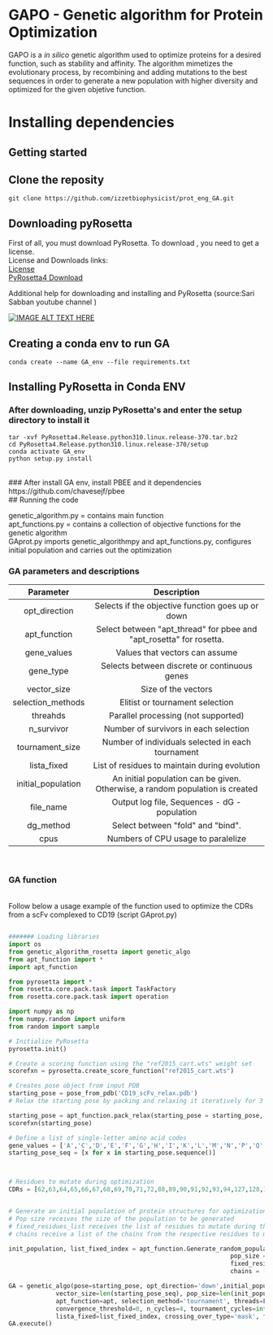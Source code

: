# GAPO - Genetic algorithm for Protein Optimization
GAPO is a _in silico_ genetic algorithm used to optimize proteins for a desired function, such as stability and affinity. The algorithm mimetizes the evolutionary process, by recombining and adding mutations to the best sequences in order to generate a new population with higher diversity and optimized for the given objetive function. 
<br/>
# Installing dependencies

## Getting started

## Clone the reposity
```
git clone https://github.com/izzetbiophysicist/prot_eng_GA.git
```
## Downloading pyRosetta
First of all, you must download PyRosetta. To download , you need to get a license.
<br />
License and Downloads links:
<br />
[License](https://www.rosettacommons.org/software/license-and-download)
<br />
[PyRosetta4 Download](https://graylab.jhu.edu/download/PyRosetta4/archive/release/PyRosetta4.Release.python310.linux/PyRosetta4.Release.python310.linux.release-370.tar.bz2)

Additional help for downloading and installing and PyRosetta (source:Sari Sabban youtube channel )

[![IMAGE ALT TEXT HERE](https://img.youtube.com/vi/UEaFmUMEL9c/0.jpg)](https://www.youtube.com/watch?v=UEaFmUMEL9c)

## Creating a conda env to run GA
```
conda create --name GA_env --file requirements.txt
```
## Installing PyRosetta in Conda ENV
### After downloading, unzip PyRosetta's and enter the setup directory to install it
```
tar -xvf PyRosetta4.Release.python310.linux.release-370.tar.bz2
cd PyRosetta4.Release.python310.linux.release-370/setup
conda activate GA_env
python setup.py install
```
<br/>
### After install GA env, install PBEE and it dependencies
<br/>
https://github.com/chavesejf/pbee
<br/>
## Running the code

genetic_algorithm.py = contains main function
<br/>
apt_functions.py = contains a collection of objective functions for the genetic algorithm
<br/>
GAprot.py imports genetic_algorithmpy and apt_functions.py, configures initial population and carries out the optimization
<br/>
### GA parameters and descriptions
  
  | Parameter | Description  | 
  | :---:   | :---: |
  |opt_direction | Selects if the objective function goes up or down
  |apt_function | Select between "apt_thread" for pbee and "apt_rosetta" for rosetta.
  |gene_values | Values that vectors can assume
  |gene_type | Selects between discrete or continuous genes
  |vector_size | Size of the vectors
  |selection_methods | Elitist or tournament selection
  |threahds | Parallel processing (not supported)
  |n_survivor | Number of survivors in each selection
  |tournament_size | Number of individuals selected in each tournament
  |lista_fixed | List of residues to maintain during evolution
  |initial_population | An initial population can be given. Otherwise, a random population is created
  |file_name | Output log file, Sequences - dG - population
  |dg_method | Select between "fold" and "bind".
  |cpus | Numbers of CPU usage to paralelize

<br/>

### GA function
<br/>
Follow below a usage example of the function used to optimize the CDRs from a scFv complexed to CD19 (script GAprot.py)
<br/>

```python

####### Loading libraries
import os
from genetic_algorithm_rosetta import genetic_algo
from apt_function import *
import apt_function

from pyrosetta import *
from rosetta.core.pack.task import TaskFactory
from rosetta.core.pack.task import operation

import numpy as np
from numpy.random import uniform
from random import sample

# Initialize PyRosetta
pyrosetta.init()

# Create a scoring function using the "ref2015_cart.wts" weight set
scorefxn = pyrosetta.create_score_function("ref2015_cart.wts")

# Creates pose object from input PDB
starting_pose = pose_from_pdb('CD19_scFv_relax.pdb')
# Relax the starting pose by packing and relaxing it iteratively for 3 times

starting_pose = apt_function.pack_relax(starting_pose = starting_pose, scorefxn = scorefxn, times_to_relax = 3)
scorefxn(starting_pose)

# Define a list of single-letter amino acid codes
gene_values = ['A','C','D','E','F','G','H','I','K','L','M','N','P','Q','R','S','T','V','W','Y']
starting_pose_seq = [x for x in starting_pose.sequence()]



# Residues to mutate during optimization
CDRs = [62,63,64,65,66,67,68,69,70,71,72,88,89,90,91,92,93,94,127,128,129,130,131,132,133,134,135,186,187,188,189,190,191,192,212,213,214,215,216,257,258,259,260,261,262,263,264,265,266,267,268,269]# Chain identifier for the fixed residues


# Generate an initial population of protein structures for optimization and return the list of residues to maintain locked during the evolution
# Pop size receives the size of the population to be generated
# fixed_residues_list receives the list of residues to mutate during the evolution
# chains receive a list of the chains from the respective residues to mutate

init_population, list_fixed_index = apt_function.Generate_random_population(starting_pose = starting_pose, 
                                                             pop_size = 50,
                                                             fixed_residues_list = CDRs,
                                                             chains = ["C", "D"])

GA = genetic_algo(pose=starting_pose, opt_direction='down',initial_population = init_population, gene_values=gene_values, gene_type='discrete',
             vector_size=len(starting_pose_seq), pop_size=len(init_population), mutation_rate=0.025, segment_fluctuation=0,
             apt_function=apt, selection_method='tournament', threads=False,
             convergence_threshold=0, n_cycles=4, tournament_cycles=int(np.round(len(init_population)/4)), tournament_size=4, benchmark=False, 
             lista_fixed=list_fixed_index, crossing_over_type='mask', file_name="teste_1.txt", dg_method="bind",  cpus  = 5)
GA.execute()
```


